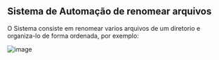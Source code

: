 ## Sistema de Automação de renomear arquivos 

O Sistema consiste em renomear varios arquivos de um diretorio e organiza-lo de forma ordenada, por exemplo:

![image](https://github.com/JuCanavans/Automacao-de-Renomear-Arquivos/assets/103950621/1ed0b5b6-17b8-4cd1-bd30-62a25271f355)

